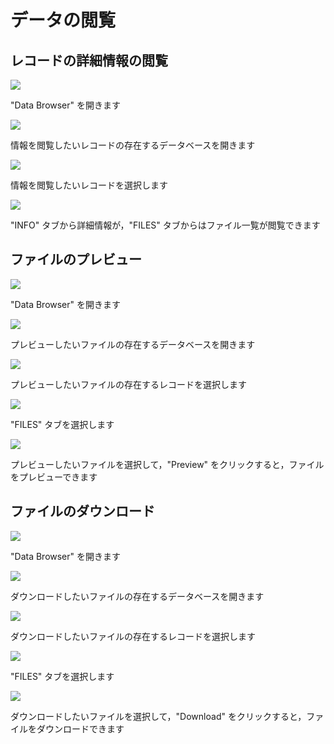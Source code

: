 # データの閲覧

## レコードの詳細情報の閲覧

![](../.gitbook/assets/sukurnshotto-2021-07-01-191954png.png)

"Data Browser" を開きます

![](../.gitbook/assets/Add-record-click-database.png)

情報を閲覧したいレコードの存在するデータベースを開きます

![](../.gitbook/assets/Edit-record-click-record.png)

情報を閲覧したいレコードを選択します

![](../.gitbook/assets/View-metadata-view-detail.png)

"INFO" タブから詳細情報が，"FILES" タブからはファイル一覧が閲覧できます

## ファイルのプレビュー

![](../.gitbook/assets/sukurnshotto-2021-07-01-191954png.png)

"Data Browser" を開きます

![](../.gitbook/assets/Add-record-click-database.png)

プレビューしたいファイルの存在するデータベースを開きます

![](../.gitbook/assets/Edit-record-click-record.png)

プレビューしたいファイルの存在するレコードを選択します

![](../.gitbook/assets/View-metadata-click-file-tab.png)

"FILES" タブを選択します

![](../.gitbook/assets/View-metadata-preview-file.png)

プレビューしたいファイルを選択して，"Preview" をクリックすると，ファイルをプレビューできます

## ファイルのダウンロード

![](../.gitbook/assets/sukurnshotto-2021-07-01-191954png.png)

"Data Browser" を開きます

![](../.gitbook/assets/Add-record-click-database.png)

ダウンロードしたいファイルの存在するデータベースを開きます

![](../.gitbook/assets/Edit-record-click-record.png)

ダウンロードしたいファイルの存在するレコードを選択します

![](../.gitbook/assets/View-metadata-click-file-tab.png)

"FILES" タブを選択します

![](../.gitbook/assets/View-metadata-download-file.png)

ダウンロードしたいファイルを選択して，"Download" をクリックすると，ファイルをダウンロードできます
